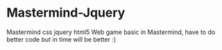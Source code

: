 # Mastermind-Jquery
Mastermind css jquery html5 
Web game basic in Mastermind, have to do better code but in time will be better :)
